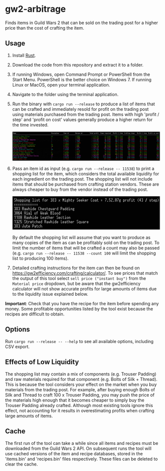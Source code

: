 # gw2-arbitrage

Finds items in Guild Wars 2 that can be sold on the trading post for a higher price than the cost of crafting the item.

## Usage

1. Install [Rust](https://www.rust-lang.org/learn/get-started).
1. Download the code from this repository and extract it to a folder.
1. If running Windows, open Command Prompt or PowerShell from the Start Menu. PowerShell is the better choice on Windows 7. If running Linux or MacOS, open your terminal application.
1. Navigate to the folder using the terminal application.
1. Run the binary with `cargo run --release` to produce a list of items that can be crafted and immediately resold
for profit on the trading post using materials purchased from the trading post. Items with high 'profit / step'
and 'profit on cost' values generally produce a higher return for the time invested.

    ![List of items](screen1.png)

1. Pass an item id as input (e.g. `cargo run --release -- 11538`) to print a shopping list for the item, which considers the total available liquidity for each ingredient on the trading post.
The shopping list will not include items that should be purchased from crafting station vendors. These are always cheaper to buy from the vendor instead of the trading post.

    ![List of materials](screen2.png)

    By default the shopping list will assume that you want to produce as many copies of the item as can be profitably sold on the trading post.
    To limit the number of items that will be crafted a count may also be passed (e.g. `cargo run --release -- 11538 --count 100` will limit the shopping list to producing 100 items).

1. Detailed crafting instructions for the item can then be found on https://gw2efficiency.com/crafting/calculator/.
   To see prices that match the output of this tool select `sell price ("instant buy")` from the `Material price` dropdown, but be aware that the gw2efficiency calculator will not show accurate profits for large amounts of items due to the liquidity issue explained below.

**Important**: Check that you have the recipe for the item before spending any money. Some profitable opportunities listed by the tool exist because the recipes are difficult to obtain.

## Options

Run `cargo run --release -- --help` to see all available options, including CSV export.

## Effects of Low Liquidity

The shopping list may contain a mix of components (e.g. Trouser Padding) and raw materials required for that component (e.g. Bolts of Silk + Thread).
This is because the tool considers your effect on the market when you buy materials from the trading post.
For example, after buying enough Bolts of Silk and Thread to craft 100 x Trouser Padding, you may push the price of the materials high enough that it becomes cheaper to simply buy the Trouser Padding already crafted.
Although most existing tools ignore this effect, not accounting for it results in overestimating profits when crafting large amounts of items.

## Cache

The first run of the tool can take a while since all items and recipes must be downloaded from the Guild Wars 2 API.
On subsequent runs the tool will use cached versions of the item and recipe databases, stored in the 'items.bin' and 'recipes.bin' files respectively.
These files can be deleted to clear the cache.
